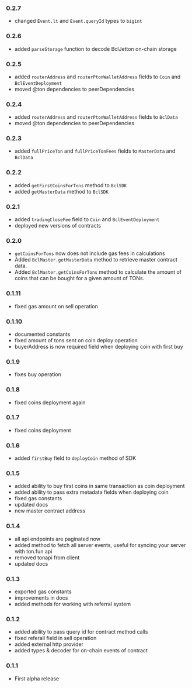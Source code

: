 ### 0.2.7
- changed `Event.lt` and `Event.queryId` types to `bigint`

### 0.2.6
- added `parseStorage` function to decode BclJetton on-chain storage 

### 0.2.5
- added `routerAddress` and `routerPtonWalletAddress` fields to `Coin` and `BclEventDeployment`
- moved @ton dependencies to peerDependencies

### 0.2.4
- added `routerAddress` and `routerPtonWalletAddress` fields to `BclData`
- moved @ton dependencies to peerDependencies

### 0.2.3
- added `fullPriceTon` and `fullPriceTonFees` fields to `MasterData` and `BclData`

### 0.2.2
- added `getFirstCoinsForTons` method to `BclSDK`
- added `getMasterData` method to `BclSDK`

### 0.2.1
- added `tradingCloseFee` field to `Coin` and `BclEventDeployment`
- deployed new versions of contracts

### 0.2.0
- `getCoinsForTons` now does not include gas fees in calculations
- Added `BclMaster.getMasterData` method to retrieve master contract data.
- Added `BclMaster.getCoinsForTons` method to calculate the amount of coins that can be bought for a given amount of TONs.

### 0.1.11
- fixed gas amount on sell operation

### 0.1.10
- documented constants
- fixed amount of tons sent on coin deploy operation
- buyerAddress is now required field when deploying coin with first buy

### 0.1.9
- fixes buy operation

### 0.1.8
- fixed coins deployment again

### 0.1.7
- fixed coins deployment

### 0.1.6
- added `firstBuy` field to `deployCoin` method of SDK

### 0.1.5
- added ability to buy first coins in same transaction as coin deployment
- added ability to pass extra metadata fields when deploying coin
- fixed gas constants
- updated docs
- new master contract address

### 0.1.4
- all api endpoints are paginated now
- added method to fetch all server events, useful for syncing your server with ton.fun api
- removed tonapi from client
- updated docs

### 0.1.3
- exported gas constants
- improvements in docs
- added methods for working with referral system

### 0.1.2

- added ability to pass query id for contract method calls
- fixed referall field in sell operation
- added external http provider
- added types & decoder for on-chain events of contract

### 0.1.1

- First alpha release